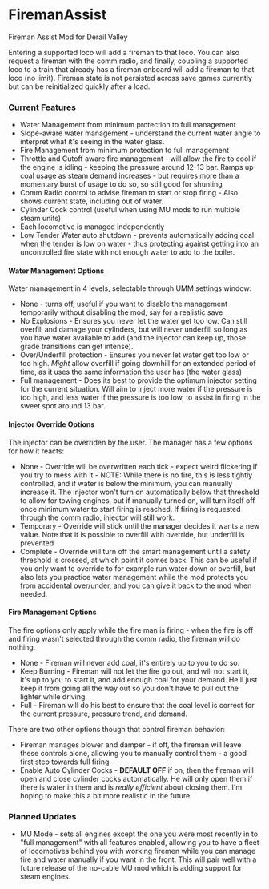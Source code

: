 # FiremanAssist
Fireman Assist Mod for Derail Valley

Entering a supported loco will add a fireman to that loco.  You can also request a fireman with the comm radio, and finally, coupling a supported loco to a train that already has a fireman onboard will add a fireman to that loco (no limit).  Fireman state is not persisted across save games currently but can be reinitialized quickly after a load.

### Current Features
* Water Management from minimum protection to full management
* Slope-aware water management - understand the current water angle to interpret what it's seeing in the water glass.
* Fire Management from minimum protection to full management
* Throttle and Cutoff aware fire management - will allow the fire to cool if the engine is idling - keeping the pressure around 12-13 bar.  Ramps up coal usage as steam demand increases - but requires more than a momentary burst of usage to do so, so still good for shunting
* Comm Radio control to advise fireman to start or stop firing - Also shows current state, including out of water.
* Cylinder Cock control (useful when using MU mods to run multiple steam units)
* Each locomotive is managed independently
* Low Tender Water auto shutdown - prevents automatically adding coal when the tender is low on water - thus protecting against getting into an uncontrolled fire state with not enough water to add to the boiler.

#### Water Management Options
Water management in 4 levels, selectable through UMM settings window:
* None - turns off, useful if you want to disable the management temporarily without disabling the mod, say for a realistic save
* No Explosions - Ensures you never let the water get too low.  Can still overfill and damage your cylinders, but will never underfill so long as you have water available to add (and the injector can keep up, those grade transitions can get intense).
* Over/Underfill protection - Ensures you never let water get too low or too high.  _Might_ allow overfill if going downhill for an extended period of time, as it uses the same information the user has (the water glass)
* Full management - Does its best to provide the optimum injector setting for the current situation.  Will aim to inject more water if the pressure is too high, and less water if the pressure is too low, to assist in firing in the sweet spot around 13 bar.

#### Injector Override Options
The injector can be overriden by the user.  The manager has a few options for how it reacts:
* None - Override will be overwritten each tick - expect weird flickering if you try to mess with it - NOTE: While there is no fire, this is less tightly controlled, and if water is below the minimum, you can manually increase it.  The injector won't turn on automatically below that threshold to allow for towing engines, but if manually turned on, will turn itself off once minimum water to start firing is reached.  If firing is requested through the comm radio, injector will still work.
* Temporary - Override will stick until the manager decides it wants a new value.  Note that it is possible to overfill with override, but underfill is prevented
* Complete - Override will turn off the smart management until a safety threshold is crossed, at which point it comes back.  This can be useful if you only want to override to for example run water down or overfill, but also lets you practice water management while the mod protects you from accidental over/under, and you can give it back to the mod when needed.

#### Fire Management Options
The fire options only apply while the fire man is firing - when the fire is off and firing wasn't selected through the comm radio, the fireman will do nothing.
* None - Fireman will never add coal, it's entirely up to you to do so.
* Keep Burning - Fireman will not let the fire go out, and will not start it, it's up to you to start it, and add enough coal for your demand.  He'll just keep it from going all the way out so you don't have to pull out the lighter while driving.
* Full - Fireman will do his best to ensure that the coal level is correct for the current pressure, pressure trend, and demand.

There are two other options though that control fireman behavior:
* Fireman manages blower and damper - if off, the fireman will leave these controls alone, allowing you to manually control them - a good first step towards full firing.
* Enable Auto Cylinder Cocks - **DEFAULT OFF** if on, then the fireman will open and close cylinder cocks automatically.  He will only open them if there is water in them and is _really efficient_ about closing them.  I'm hoping to make this a bit more realistic in the future.

### Planned Updates
* MU Mode - sets all engines except the one you were most recently in to "full management" with all features enabled, allowing you to have a fleet of locomotives behind you with working firemen while you can manage fire and water manually if you want in the front.  This will pair well with a future release of the no-cable MU mod which is adding support for steam engines.

